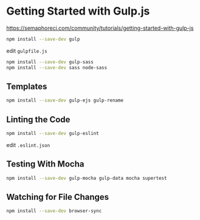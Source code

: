 # Getting Started with Gulp.js #

<https://semaphoreci.com/community/tutorials/getting-started-with-gulp-js>

```bash
npm install --save-dev gulp
```

edit `gulpfile.js`

```bash
npm install --save-dev gulp-sass
npm install --save-dev sass node-sass
```

## Templates ##

``` bash
npm install --save-dev gulp-ejs gulp-rename
```

## Linting the Code ##

``` bash
npm install --save-dev gulp-eslint
```

edit `.eslint.json`


## Testing With Mocha ##

``` bash
npm install --save-dev gulp-mocha gulp-data mocha supertest
```

## Watching for File Changes ##

```bash
npm install --save-dev browser-sync
```
